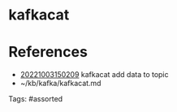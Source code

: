 # kafkacat

# References
- [20221003150209](/zet/20221003150209/) kafkacat add data to topic
- ~/kb/kafka/kafkacat.md

Tags:
    #assorted

